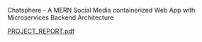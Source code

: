 Chatsphere - A MERN Social Media containerized Web App with Microservices Backend Architecture

[PROJECT_REPORT.pdf](https://github.com/coolwednesday/Chatsphere_Initial_Version/files/15340948/PROJECT_REPORT.pdf)
